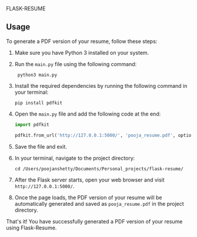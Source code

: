 FLASK-RESUME
    
## Usage

To generate a PDF version of your resume, follow these steps:

1. Make sure you have Python 3 installed on your system.

2. Run the `main.py` file using the following command:
  
   ```shell
    python3 main.py
    ```


3. Install the required dependencies by running the following command in your terminal:

    ```shell
    pip install pdfkit
    ```

4. Open the `main.py` file and add the following code at the end:

    ```python
    import pdfkit

    pdfkit.from_url('http://127.0.0.1:5000/', 'pooja_resume.pdf', options={'disable-smart-shrinking': '', 'dpi': 400, 'print-media-type': True, 'margin-left': '5', 'margin-top': '10', 'margin-right': '1', 'margin-bottom': '3', 'page-height': '255', 'page-width': '210'})
    ```

5. Save the file and exit.

6. In your terminal, navigate to the project directory:

    ```shell
    cd /Users/poojanshetty/Documents/Personal_projects/flask-resume/
    ```

7. After the Flask server starts, open your web browser and visit `http://127.0.0.1:5000/`.

8. Once the page loads, the PDF version of your resume will be automatically generated and saved as `pooja_resume.pdf` in the project directory.

That's it! You have successfully generated a PDF version of your resume using Flask-Resume.
